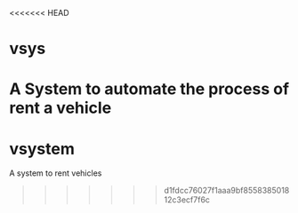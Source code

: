 <<<<<<< HEAD
# vsys
A System to automate the process of rent a vehicle
=======
# vsystem
A system to rent vehicles
>>>>>>> d1fdcc76027f1aaa9bf855838501812c3ecf7f6c
